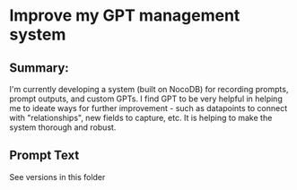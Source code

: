 # Improve my GPT management system

## Summary:

I'm currently developing a system (built on NocoDB) for recording prompts, prompt outputs, and custom GPTs. I find GPT to be very helpful in helping me to ideate ways for further improvement - such as datapoints to connect with "relationships", new fields to capture, etc. It is helping to make the system thorough and robust.

## Prompt Text

See versions in this folder



